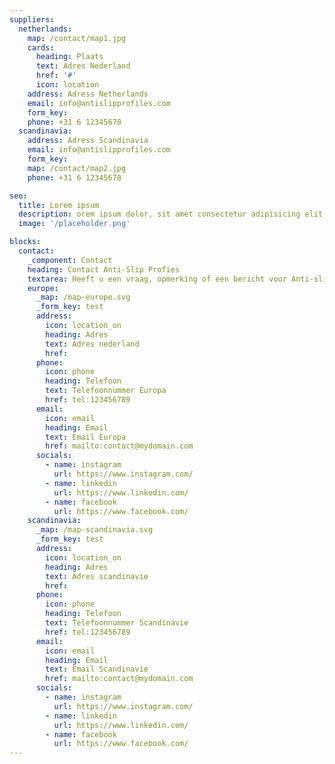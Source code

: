```yaml
---
suppliers:
  netherlands:
    map: /contact/map1.jpg
    cards:
      heading: Plaats
      text: Adres Nederland
      href: '#'
      icon: location
    address: Adress Netherlands
    email: info@antislipprofiles.com
    form_key:
    phone: +31 6 12345678
  scandinavia:
    address: Adress Scandinavia
    email: info@antislipprofiles.com
    form_key:
    map: /contact/map2.jpg
    phone: +31 6 12345678

seo:
  title: Lorem ipsum
  description: orem ipsum dolor, sit amet consectetur adipisicing elit. Error et magni minus.
  image: '/placeholder.png'

blocks:
  contact:
    _component: Contact
    heading: Contact Anti-Slip Profies
    textarea: Heeft u een vraag, opmerking of een bericht voor Anti-slip Profiles? Gebruikt u dan het onderstaande formulier. Anti-slip Profiles neemt dan zo snel als mogelijk contact met u op om uw vraag te beantwoorden.
    europe:
      _map: /map-europe.svg
      _form_key: test
      address:
        icon: location_on
        heading: Adres
        text: Adres nederland
        href:
      phone:
        icon: phone
        heading: Telefoon
        text: Telefoonnummer Europa
        href: tel:123456789
      email:
        icon: email
        heading: Email
        text: Email Europa
        href: mailto:contact@mydomain.com
      socials:
        - name: instagram
          url: https://www.instagram.com/
        - name: linkedin
          url: https://www.linkedin.com/
        - name: facebook
          url: https://www.facebook.com/
    scandinavia:
      _map: /map-scandinavia.svg
      _form_key: test
      address:
        icon: location_on
        heading: Adres
        text: Adres scandinavie
        href:
      phone:
        icon: phone
        heading: Telefoon
        text: Telefoonnummer Scandinavie
        href: tel:123456789
      email:
        icon: email
        heading: Email
        text: Email Scandinavie
        href: mailto:contact@mydomain.com
      socials:
        - name: instagram
          url: https://www.instagram.com/
        - name: linkedin
          url: https://www.linkedin.com/
        - name: facebook
          url: https://www.facebook.com/
---
```

